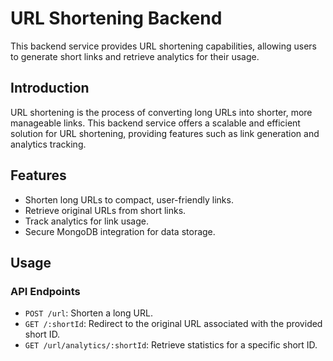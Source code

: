 # URL Shortening Backend

This backend service provides URL shortening capabilities, allowing users to generate short links and retrieve analytics for their usage.

## Introduction

URL shortening is the process of converting long URLs into shorter, more manageable links. This backend service offers a scalable and efficient solution for URL shortening, providing features such as link generation and analytics tracking.

## Features

- Shorten long URLs to compact, user-friendly links.
- Retrieve original URLs from short links.
- Track analytics for link usage.
- Secure MongoDB integration for data storage.

## Usage

### API Endpoints

- `POST /url`: Shorten a long URL.
- `GET /:shortId`: Redirect to the original URL associated with the provided short ID.
- `GET /url/analytics/:shortId`: Retrieve statistics for a specific short ID.
